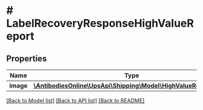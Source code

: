 # # LabelRecoveryResponseHighValueReport

## Properties

Name | Type | Description | Notes
------------ | ------------- | ------------- | -------------
**image** | [**\AntibodiesOnline\UpsApi\Shipping\Model\HighValueReportImage**](HighValueReportImage.md) |  |

[[Back to Model list]](../../README.md#models) [[Back to API list]](../../README.md#endpoints) [[Back to README]](../../README.md)
